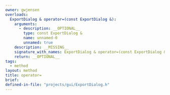 ```yaml
---
owner: gwjensen
overloads:
  ExportDialog & operator=(const ExportDialog &):
    arguments:
      - description: __OPTIONAL__
        type: const ExportDialog &
        name: unnamed-0
        unnamed: true
    description: __MISSING__
    signature_with_names: ExportDialog & operator=(const ExportDialog &)
    return: __OPTIONAL__
tags:
  - method
layout: method
title: operator=
brief:
defined-in-file: "projects/gui/ExportDialog.h"
---
```

